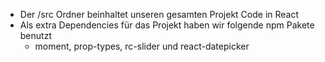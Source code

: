 - Der /src Ordner beinhaltet unseren gesamten Projekt Code in React
- Als extra Dependencies für das Projekt haben wir folgende npm Pakete benutzt
  -  moment, prop-types, rc-slider und react-datepicker
